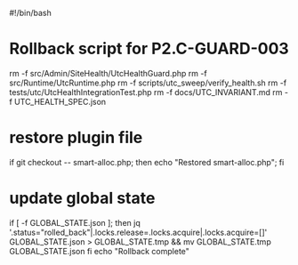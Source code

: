 #!/bin/bash
# Rollback script for P2.C-GUARD-003
rm -f src/Admin/SiteHealth/UtcHealthGuard.php
rm -f src/Runtime/UtcRuntime.php
rm -f scripts/utc_sweep/verify_health.sh
rm -f tests/utc/UtcHealthIntegrationTest.php
rm -f docs/UTC_INVARIANT.md
rm -f UTC_HEALTH_SPEC.json
# restore plugin file
if git checkout -- smart-alloc.php; then echo "Restored smart-alloc.php"; fi
# update global state
if [ -f GLOBAL_STATE.json ]; then
  jq '.status="rolled_back"|.locks.release=.locks.acquire|.locks.acquire=[]' GLOBAL_STATE.json > GLOBAL_STATE.tmp && mv GLOBAL_STATE.tmp GLOBAL_STATE.json
fi
echo "Rollback complete"
